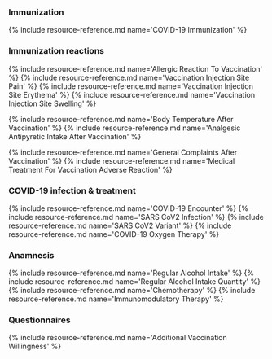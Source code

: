 ### Immunization
{% include resource-reference.md name='COVID-19 Immunization' %}

### Immunization reactions
{% include resource-reference.md name='Allergic Reaction To Vaccination' %}
{% include resource-reference.md name='Vaccination Injection Site Pain' %}
{% include resource-reference.md name='Vaccination Injection Site Erythema' %}
{% include resource-reference.md name='Vaccination Injection Site Swelling' %}

{% include resource-reference.md name='Body Temperature After Vaccination' %}
{% include resource-reference.md name='Analgesic Antipyretic Intake After Vaccination' %}

{% include resource-reference.md name='General Complaints After Vaccination' %}
{% include resource-reference.md name='Medical Treatment For Vaccination Adverse Reaction' %}

### COVID-19 infection & treatment
{% include resource-reference.md name='COVID-19 Encounter' %}
{% include resource-reference.md name='SARS CoV2 Infection' %}
{% include resource-reference.md name='SARS CoV2 Variant' %}
{% include resource-reference.md name='COVID-19 Oxygen Therapy' %}

### Anamnesis
{% include resource-reference.md name='Regular Alcohol Intake' %}
{% include resource-reference.md name='Regular Alcohol Intake Quantity' %}
{% include resource-reference.md name='Chemotherapy' %}
{% include resource-reference.md name='Immunomodulatory Therapy' %}

### Questionnaires
{% include resource-reference.md name='Additional Vaccination Willingness' %}
